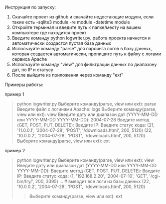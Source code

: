 Инструкция по запуску:

1. Скачайте проект из github и скачайте недостающие модули, если такие есть
-sqlite3 module
-re module
-datetime module
2. Откройте терминал и введите путь к папке/месту на вашем компьютере где находится проект
3. Введите команду python logwriter.py. работа проекта начнется и автоматически создастся пустая база данных
4. Используйте команду "parse" для парсинга логов в базу данных, которая создается автоматически, пропишите путь к файлу с логами сервиса Apache
5. Используйте команду "view" для фильтрации данных по диапазону дат, по IP и статусу
6. После выйдите из приложения через команду "ext"

Примеры работы:

пример 1

>python logwriter.py
>Выберите команду(parse, view или ext): parse
>Введите файл с логинами Apache: logs
>Выберите команду(parse, view или ext): view
>Введите дату или диапазон дат (YYYY-MM-DD или YYYY-MM-DD YYYY-MM-DD): 2004-07-28
>Введите метод (GET, POST, PUT, DELETE):
>Введите IP:
>Введите статус кода:
>(21, '11.0.0.1', '2004-07-28', 'POST', '/downloads.html', 200, 5120)
>(22, '10.0.0.2', '2004-07-28', 'POST', '/downloads.html', 200, 5120)
>Выберите команду(parse, view или ext): ext

пример 2

>python logwriter.py
>Выберите команду(parse, view или ext): view
>Введите дату или диапазон дат (YYYY-MM-DD или YYYY-MM-DD YYYY-MM-DD):
>Введите метод (GET, POST, PUT, DELETE):
>Введите IP:
>Введите статус кода:
>(1, '192.168.2.20', '2004-07-10', 'GET', '/cgi-bin/try/', 200, 3395)
>... # выводит все логи из базы данных
>(22, '10.0.0.2', '2004-07-28', 'POST', '/downloads.html', 200, 5120)
>>Выберите команду(parse, view или ext): ext
